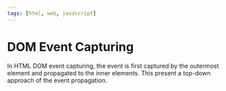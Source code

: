 ```yaml
---
tags: [html, web, javascript]
---
```


# DOM Event Capturing

In HTML DOM event capturing, the event is first captured by the outermost
element and propagated to the inner elements. This present a top-down approach
of the event propagation.
